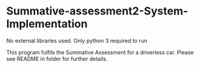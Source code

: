 # Summative-assessment2-System-Implementation
No external libraries used.
Only python 3 required to run

This program fulfils the Summative Assessment for a driverless car.
Please see README in folder for further details.
